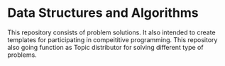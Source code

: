 # Data Structures and Algorithms

This repository consists of problem solutions. It also intended to create templates for participating in compeititive programming. This repository also going function as Topic distributor for solving different type of problems.